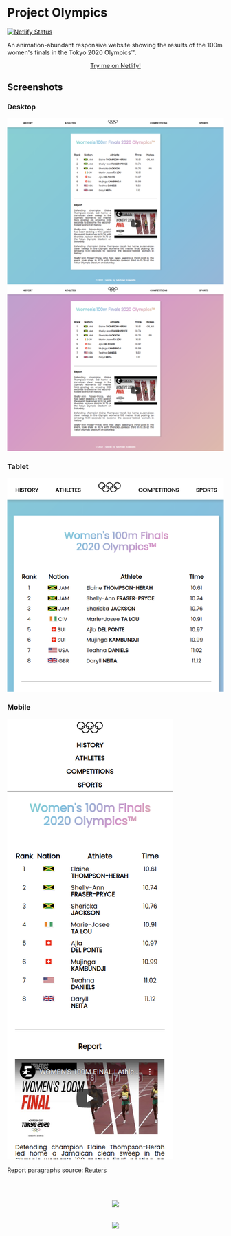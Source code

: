 # Project Olympics

[![Netlify Status](https://api.netlify.com/api/v1/badges/4a6896fa-b48c-42bf-b8dd-9ac1f97f8a9c/deploy-status)](https://app.netlify.com/sites/project-olympics/deploys)

An animation-abundant responsive website showing the results of the 100m women's finals in the Tokyo 2020 Olympics™.

<p align="center"><a target="_blank" href="https://project-olympics.netlify.app/">Try me on Netlify!</a><p>
  
## Screenshots
### Desktop
<img src="https://raw.githubusercontent.com/michaelkolesidis/project-olympics/main/screenshots/desktop-01.png">
<img src="https://raw.githubusercontent.com/michaelkolesidis/project-olympics/main/screenshots/desktop-02.png">

### Tablet
<img src="https://raw.githubusercontent.com/michaelkolesidis/project-olympics/main/screenshots/tablet-01.png">

### Mobile
<img src="https://raw.githubusercontent.com/michaelkolesidis/project-olympics/main/screenshots/mobile-01.png">


Report paragraphs source: <a href="https://www.reuters.com/lifestyle/sports/athletics-thompson-herah-leads-jamaican-sweep-womens-100m-2021-07-31/">Reuters</a>

  
  

[//]: # (Free Software)
<div align="center">
  <br>
  <br>

  <a href="https://github.com/michaelkolesidis/made-with-linux" target="_blank"><img src="https://upload.wikimedia.org/wikipedia/commons/thumb/f/f9/Made_with_Linux.png/240px-Made_with_Linux.png"></a>
</div>
<br>                                                      
<div align="center">
  <a href="https://endsoftwarepatents.org/innovating-without-patents"><img style="height: 90px;" src="https://static.fsf.org/nosvn/esp/logos/innovating-without-patents.svg"></a>
</div>
